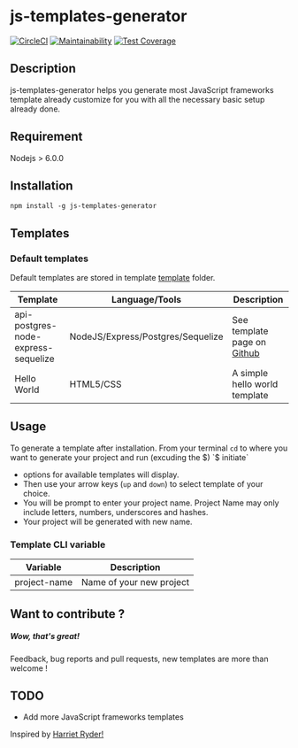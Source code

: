 # js-templates-generator
[![CircleCI](https://circleci.com/gh/onwuvic/templetes-generator.svg?style=svg)](https://circleci.com/gh/onwuvic/templetes-generator)  [![Maintainability](https://api.codeclimate.com/v1/badges/87660de3566aad73ebdd/maintainability)](https://codeclimate.com/github/onwuvic/templetes-generator/maintainability)  [![Test Coverage](https://api.codeclimate.com/v1/badges/87660de3566aad73ebdd/test_coverage)](https://codeclimate.com/github/onwuvic/templetes-generator/test_coverage)

## Description
js-templates-generator helps you generate most JavaScript frameworks template already customize for you with all the necessary basic setup already done.

## Requirement
Nodejs > 6.0.0

## Installation
`npm install -g js-templates-generator`

## Templates
### Default templates
Default templates are stored in template [template](https://github.com/onwuvic/js-templates-generator/tree/develop/templates) folder.

| Template | Language/Tools | Description |
| -------- | -------------- | ----------- |
| api-postgres-node-express-sequelize | NodeJS/Express/Postgres/Sequelize | See template page on [Github](https://github.com/onwuvic/api-postgres-node-express-sequelize) |
| Hello World | HTML5/CSS | A simple hello world template |

## Usage
To generate a template after installation. From your terminal `cd` to where you want to generate your project and run (excuding the $)
`$ initiate`

- options for available templates will display. 
- Then use your arrow keys (`up` and `down`) to select template of your choice.
- You will be prompt to enter your project name. Project Name may only include letters, numbers, underscores and hashes.
- Your project will be generated with new name.

### Template CLI variable 

| Variable | Description |
| -------- | ----------- |
| project-name | Name of your new project |

## Want to contribute ?
##### Wow, that's great!
Feedback, bug reports and pull requests, new templates are more than welcome !

## TODO

- Add more JavaScript frameworks templates

Inspired by [Harriet Ryder!](https://medium.com/northcoders/creating-a-project-generator-with-node-29e13b3cd309)